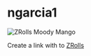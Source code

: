 # ngarcia1

![ZRolls Moody Mango](https://media-cdn.tripadvisor.com/media/photo-s/13/6a/4b/9d/zrolls-ice-cream-moody.jpg)

Create a link with to [ZRolls](https://www.tripadvisor.com/LocationPhotoDirectLink-g46855-d14211866-i325733277-ZRolls_Ice_Cream-Summit_New_Jersey.html)